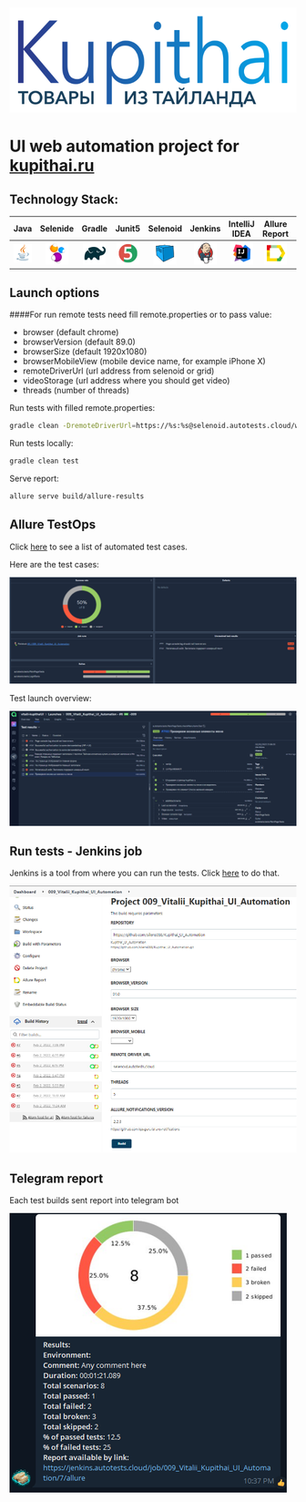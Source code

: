 ![](src/images/logo_main.svg)

# UI web automation project for [kupithai.ru](https://kupithai.ru/)

## Technology Stack:

| Java | Selenide | Gradle | Junit5 | Selenoid | Jenkins | IntelliJ IDEA | Allure Report | Allure Testops | Telegram |
|:------:|:----:|:------:|:------:|:--------:|:--------:|:-------------:|:---------:|:---------:|:--------:|
| ![Java](src/images/icons/Java.png) | ![Selenide](src/images/icons/Selenide.png) | ![Gradle](src/images/icons/Gradle.png) | ![JUnit5](src/images/icons/JUnit5.png) | ![Selenoid](src/images/icons/Selenoid.png) | ![Jenkins](src/images/icons/Jenkins.png) | ![Intelij_IDEA](src/images/icons/Intelij_IDEA.png) | ![Allure Report](src/images/icons/Allure_Report.png) | ![AllureTestOps](src/images/icons/AllureTestOps.png) | ![Telegram](src/images/icons/Telegram.png) |


## Launch options

####For run remote tests need fill remote.properties or to pass value:
* browser (default chrome)
* browserVersion (default 89.0)
* browserSize (default 1920x1080)
* browserMobileView (mobile device name, for example iPhone X)
* remoteDriverUrl (url address from selenoid or grid)
* videoStorage (url address where you should get video)
* threads (number of threads)

Run tests with filled remote.properties:
```bash
gradle clean -DremoteDriverUrl=https://%s:%s@selenoid.autotests.cloud/wd/hub/ -DvideoStorage=https://selenoid.autotests.cloud/video/ -Dthreads=1 test
```

Run tests locally:
```bash
gradle clean test
```

Serve report:
```bash
allure serve build/allure-results
```

## Allure TestOps

Click <a target="_blank" href="https://allure.autotests.cloud/project/968/dashboards">here</a> to see a list of automated test cases.

Here are the test cases:

![](src/images/screenshots/AllureTestops001.png)

Test launch overview:

![](src/images/screenshots/AllureTestops002.png)


## Run tests - Jenkins job

Jenkins is a tool from where you can run the tests.
Click <a target="_blank" href="https://jenkins.autotests.cloud/job/009_Vitalii_Kupithai_UI_Automation/">here</a> to do that.

![](src/images/screenshots/Jenkins001.png)


## Telegram report

Each test builds sent report into telegram bot

![](src/images/screenshots/TelegramReport001.png)